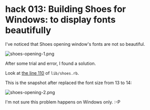 hack 013: Building Shoes for Windows: to display fonts beautifully
==================================================================

I've noticed that Shoes opening window's fonts are not so beautiful.

![shoes-opening-1.png](http://github.com/ashbb/shoes_hack_note/raw/master/img/shoes-opening-1.png)

After some trial and error, I found a solution.

Look at [the line 110](http://github.com/shoes/shoes/blob/master/lib/shoes.rb#L110) of `lib/shoes.rb`.

This is the snapshot after replaced the font size from 13 to 14:

![shoes-opening-2.png](http://github.com/ashbb/shoes_hack_note/raw/master/img/shoes-opening-2.png)

I'm not sure this problem happens on Windows only. :-P

